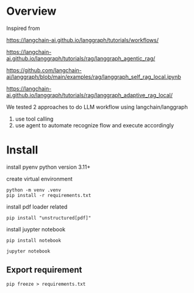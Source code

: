 # Overview

Inspired from 

https://langchain-ai.github.io/langgraph/tutorials/workflows/

https://langchain-ai.github.io/langgraph/tutorials/rag/langgraph_agentic_rag/

https://github.com/langchain-ai/langgraph/blob/main/examples/rag/langgraph_self_rag_local.ipynb

https://langchain-ai.github.io/langgraph/tutorials/rag/langgraph_adaptive_rag_local/

We tested 2 approaches to do LLM workflow using langchain/langgraph

1. use tool calling
2. use agent to automate recognize flow and execute accordingly

# Install

install pyenv
python version 3.11+

create virtual environment
```
python -m venv .venv
pip install -r requirements.txt
```

install pdf loader related
```
pip install "unstructured[pdf]"
```

install juypter notebook
```
pip install notebook

jupyter notebook
```

## Export requirement

```
pip freeze > requirements.txt
```